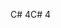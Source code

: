 <span data-ttu-id="aef83-101">C# 4</span><span class="sxs-lookup"><span data-stu-id="aef83-101">C# 4</span></span>
